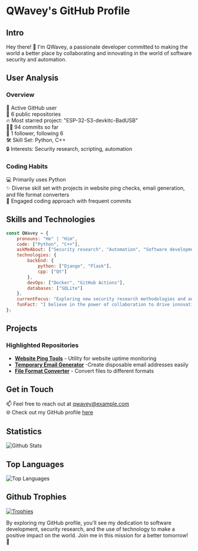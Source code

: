 # QWavey's GitHub Profile

## Intro
Hey there! 👋 I'm QWavey, a passionate developer committed to making the world a better place by collaborating and innovating in the world of software security and automation. 

## User Analysis
### Overview
🔐 Active GitHub user<br>
📁 6 public repositories<br>
🔥 Most starred project: "ESP-32-S3-devkitc-BadUSB"<br>
👨‍💻 94 commits so far<br>
👤 1 follower, following 6<br>
🛠️ Skill Set: Python, C++<br>
🔒 Interests: Security research, scripting, automation

### Coding Habits
💻 Primarily uses Python<br>
✨ Diverse skill set with projects in website ping checks, email generation, and file format converters<br>
🔄 Engaged coding approach with frequent commits

## Skills and Technologies
```javascript
const QWavey = {
    pronouns: "He" | "Him",
    code: ["Python", "C++"],
    askMeAbout: ["Security research", "Automation", "Software development"],
    technologies: {
        backEnd: {
            python: ["Django", "Flask"],
            cpp: ["Qt"]
        },
        devOps: ["Docker", "GitHub Actions"],
        databases: ["SQLite"]
    },
    currentFocus: "Exploring new security research methodologies and automation tools",
    funFact: "I believe in the power of collaboration to drive innovation!"
};
```

## Projects
### Highlighted Repositories
- [**Website Ping Tools**](#) - Utility for website uptime monitoring
- [**Temporary Email Generator**](#) -Create disposable email addresses easily
- [**File Format Converter**](#) - Convert files to different formats

## Get in Touch
📫 Feel free to reach out at [qwavey@example.com](mailto:qwavey@example.com)<br>
🌐 Check out my GitHub profile [here](https://github.com/QWavey)

## Statistics
![Github Stats](https://github-readme-stats.vercel.app/api?username=QWavey)

## Top Languages
![Top Languages](https://github-readme-stats.vercel.app/api/top-langs/?username=QWavey)

## Github Trophies
[![Trophies](https://github-profile-trophy.vercel.app/?username=QWavey)](https://github.com/QWavey)
  
By exploring my GitHub profile, you'll see my dedication to software development, security research, and the use of technology to make a positive impact on the world. Join me in this mission for a better tomorrow! 🚀
